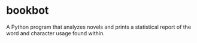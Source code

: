 # bookbot
A Python program that analyzes novels and prints a statistical report of the word and character usage found within.
